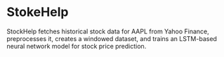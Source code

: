 # StokeHelp
StockHelp fetches historical stock data for AAPL from Yahoo Finance, preprocesses it, creates a windowed dataset, and trains an LSTM-based neural network model for stock price prediction.
